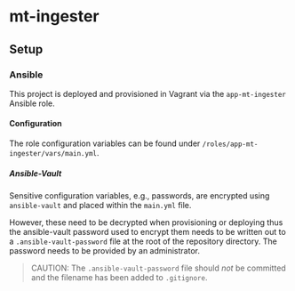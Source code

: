 # mt-ingester

## Setup

### Ansible

This project is deployed and provisioned in Vagrant via the `app-mt-ingester` Ansible role.

#### Configuration

The role configuration variables can be found under `/roles/app-mt-ingester/vars/main.yml`.

##### Ansible-Vault

Sensitive configuration variables, e.g., passwords, are encrypted using `ansible-vault` and placed within the `main.yml` file.

However, these need to be decrypted when provisioning or deploying thus the ansible-vault password used to encrypt them needs to be written out to a `.ansible-vault-password` file at the root of the repository directory. The password needs to be provided by an administrator.

> CAUTION: The `.ansible-vault-password` file should *not* be committed and the filename has been added to `.gitignore`.
